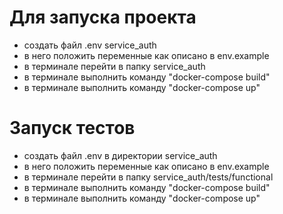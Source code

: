 # Для запуска проекта

- создать файл .env service_auth
- в него положить переменные как описано в env.example
- в терминале перейти в папку service_auth
- в терминале выполнить команду "docker-compose build"
- в терминале выполнить команду "docker-compose up"

# Запуск тестов

- создать файл .env в директории service_auth
- в него положить переменные как описано в env.example
- в терминале перейти в папку service_auth/tests/functional
- в терминале выполнить команду "docker-compose build"
- в терминале выполнить команду "docker-compose up"
